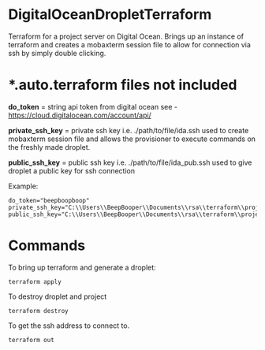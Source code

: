 # DigitalOceanDropletTerraform
Terraform for a project server on Digital Ocean.
Brings up an instance of terraform and creates a mobaxterm session file to allow for connection via ssh by simply double clicking.

# *.auto.terraform files not included

**do_token** = string api token from digital ocean see - https://cloud.digitalocean.com/account/api/

**private_ssh_key** = private ssh key i.e. ./path/to/file/ida.ssh used to create mobaxterm session file and allows the provisioner to execute commands on the freshly made droplet.

**public_ssh_key** = public ssh key i.e. ./path/to/file/ida_pub.ssh used to give droplet a public key for ssh connection

Example:

```
do_token="beepboopboop"
private_ssh_key="C:\\Users\\BeepBooper\\Documents\\rsa\\terraform\\project_server"
public_ssh_key="C:\\Users\\BeepBooper\\Documents\\rsa\\terraform\\project_server.pub"
```


# Commands
To bring up terraform and generate a droplet:
```
terraform apply
```

To destroy droplet and project
```
terraform destroy
```

To get the ssh address to connect to.
```
terraform out
```
